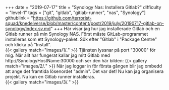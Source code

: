 +++
date = "2019-07-17"
title = "Synology Nas: Installera Gitlab?"
difficulty = "level-1"
tags = ["git", "gitlab", "gitlab-runner", "nas", "Synology"]
githublink = "https://github.com/terrorist-squad/knedelverse/blob/master/content/post/2019/july/20190717-gitlab-on-synology/index.sv.md"
+++
Här visar jag hur jag installerade Gitlab och en Gitlab runner på min Synology NAS. Först måste GitLab-programmet installeras som ett Synology-paket. Sök efter "Gitlab" i "Package Centre" och klicka på "Install".   
{{< gallery match="images/1/*.*" >}}
Tjänsten lyssnar på port "30000" för mig. När allt har fungerat kallar jag mitt Gitlab med http://SynologyHostName:30000 och ser den här bilden:
{{< gallery match="images/2/*.*" >}}
När jag loggar in för första gången blir jag ombedd att ange det framtida lösenordet "admin". Det var det! Nu kan jag organisera projekt. Nu kan en Gitlab runner installeras.  
{{< gallery match="images/3/*.*" >}}
